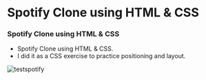 # Spotify Clone using HTML & CSS

### Spotify Clone using HTML & CSS

- Spotify Clone using HTML & CSS.
- I did it as a CSS exercise to practice positioning and layout.

![testspotify](/EC2.jpg)
